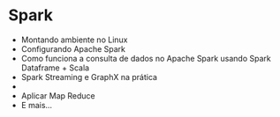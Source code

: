 # Spark

<ul>
  <li>Montando ambiente no Linux</li>
  <li>Configurando Apache Spark</li>
  <li>Como funciona a consulta de dados no Apache Spark usando Spark Dataframe + Scala</li>
  <li>Spark Streaming e GraphX na prática</li>
  <li>
  <li>Aplicar Map Reduce</li>
  <li>E mais...</li>
</ul>
  
  
